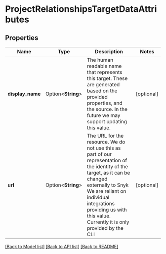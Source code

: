 # ProjectRelationshipsTargetDataAttributes

## Properties

Name | Type | Description | Notes
------------ | ------------- | ------------- | -------------
**display_name** | Option<**String**> | The human readable name that represents this target. These are generated based on the provided properties, and the source. In the future we may support updating this value.  | [optional]
**url** | Option<**String**> | The URL for the resource. We do not use this as part of our representation of the identity of the target, as it can      be changed externally to Snyk We are reliant on individual integrations providing us with this value. Currently it is only provided by the CLI  | [optional]

[[Back to Model list]](../README.md#documentation-for-models) [[Back to API list]](../README.md#documentation-for-api-endpoints) [[Back to README]](../README.md)


